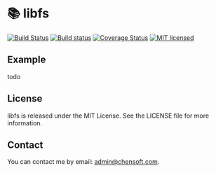 # 📚 libfs

[![Build Status](https://img.shields.io/travis/chensoft/libfs.svg?logo=travis&label=iOS%20|%20Android%20|%20macOS%20|%20Linux)](https://travis-ci.org/chensoft/libfs)
[![Build status](https://img.shields.io/appveyor/ci/chensoft/libfs.svg?logo=appveyor&label=Windows)](https://ci.appveyor.com/project/chensoft/libfs)
[![Coverage Status](https://img.shields.io/codecov/c/github/chensoft/libfs.svg)](https://codecov.io/gh/chensoft/libfs)
[![MIT licensed](https://img.shields.io/badge/license-MIT-blue.svg)](https://raw.githubusercontent.com/chensoft/libfs/master/LICENSE)

## Example

todo

## License

libfs is released under the MIT License. See the LICENSE file for more information.

## Contact

You can contact me by email: admin@chensoft.com.